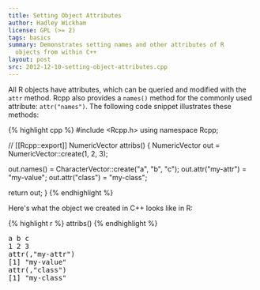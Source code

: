 ```yaml
---
title: Setting Object Attributes
author: Hadley Wickham
license: GPL (>= 2)
tags: basics
summary: Demonstrates setting names and other attributes of R 
  objects from within C++
layout: post
src: 2012-12-10-setting-object-attributes.cpp
---
```

All R objects have attributes, which can be queried and modified with the
`attr` method. Rcpp also provides a `names()` method for the commonly used
attribute: `attr("names")`. The following code snippet illustrates these
methods:



{% highlight cpp %}
#include <Rcpp.h>
using namespace Rcpp;

// [[Rcpp::export]]
NumericVector attribs() {
  NumericVector out = NumericVector::create(1, 2, 3);

  out.names() = CharacterVector::create("a", "b", "c");
  out.attr("my-attr") = "my-value";
  out.attr("class") = "my-class";

  return out;
}
{% endhighlight %}


Here's what the object we created in C++ looks like in R:

{% highlight r %}
attribs()
{% endhighlight %}



<pre class="output">
a b c 
1 2 3 
attr(,"my-attr")
[1] "my-value"
attr(,"class")
[1] "my-class"
</pre>


